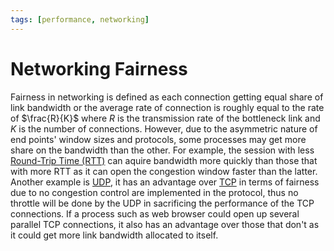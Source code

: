 ```yaml
---
tags: [performance, networking]
---
```


# Networking Fairness

Fairness in networking is defined as each connection getting equal share of link
bandwidth or the average rate of connection is roughly equal to the rate of
$\frac{R}{K}$ where $R$ is the transmission rate of the bottleneck link and $K$
is the number of connections. However, due to the asymmetric nature of end
points' window sizes and protocols, some processes may get more share on the
bandwidth than the other. For example, the session with less [Round-Trip Time (RTT)](202303292133.md)
can aquire bandwidth more quickly than those that with more RTT as it can open
the congestion window faster than the latter. Another example is
[UDP](202206151759.md), it has an advantage over [TCP](202206151232.md) in terms
of fairness due to no congestion control are implemented in the protocol, thus
no throttle will be done by the UDP in sacrificing the performance of the TCP
connections. If a process such as web browser could open up several parallel TCP
connections, it also has an advantage over those that don't as it could get more
link bandwidth allocated to itself.
